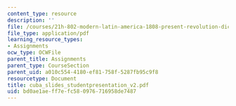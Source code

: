 ```yaml
---
content_type: resource
description: ''
file: /courses/21h-802-modern-latin-america-1808-present-revolution-dictatorship-democracy-spring-2005/bd0ae1aeff7efc580976716958de7487_cuba_slides_studentpresentation_v2.pdf
file_type: application/pdf
learning_resource_types:
- Assignments
ocw_type: OCWFile
parent_title: Assignments
parent_type: CourseSection
parent_uid: a010c554-4180-ef81-758f-5287fb95c9f8
resourcetype: Document
title: cuba_slides_studentpresentation_v2.pdf
uid: bd0ae1ae-ff7e-fc58-0976-716958de7487
---
```


